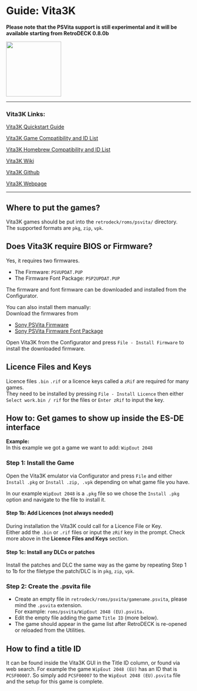 # Guide: Vita3K

**Please note that the PSVita support is still experimental and it will be available starting from RetroDECK 0.8.0b**

<img src="../../wiki_images/logos/vita3k-logo.png" width="150">

---

### Vita3K Links:
[Vita3K Quickstart Guide](https://vita3k.org/quickstart.html)

[Vita3K Game Compatibility and ID List](https://vita3k.org/compatibility.html?lang=en)

[Vita3K Homebrew Compatibility and ID List](https://vita3k.org/compatibility-homebrew.html)

[Vita3K Wiki](https://github.com/Vita3K/Vita3K/wiki)

[Vita3K Github](https://github.com/Vita3K/Vita3K)

[Vita3K Webpage](https://vita3k.org/)

---

## Where to put the games?
Vita3K games should be put into the `retrodeck/roms/psvita/` directory.<br>
The supported formats are `pkg`, `zip`, `vpk`. <br>

## Does Vita3K require BIOS or Firmware?
Yes, it requires two firmwares.

- The Firmware: `PSVUPDAT.PUP`
- The Firmware Font Package: `PSP2UPDAT.PUP`

The firmware and font firmware can be downloaded and installed from the Configurator.

You can also install them manually:<br>
Download the firmwares from

- [Sony PSVita Firmware](https://www.playstation.com/en-us/support/hardware/psvita/system-software/)
- [Sony PSVita Firmware Font Package](https://dus01.psp2.update.playstation.net/update/psp2/image/2022_0209/sd_59dcf059d3328fb67be7e51f8aa33418/PSP2UPDAT.PUP?dest=usand)

Open Vita3K from the Configurator and press `File - Install Firmware` to install the downloaded firmware.

## Licence Files and Keys

Licence files `.bin` `.rif` or a licence keys called a `zRif` are required for many games.<br>
They need to be installed by pressing `File - Install Licence` then either `Select work.bin / rif` for the files or `Enter zRif` to input the key.

## How to: Get games to show up inside the ES-DE interface

**Example:** <br>
In this example we got a game we want to add: `WipEout 2048`

### Step 1: Install the Game
Open the Vita3K emulator via Configurator and press `File` and either `Install .pkg` or `Install .zip, .vpk` depending on what game file you have.

In our example `WipEout 2048` is a `.pkg` file so we chose the `Install .pkg` option and navigate to the file to install it.

#### Step 1b: Add Licences (not always needed)
During installation the Vita3K could call for a Licence File or Key. <br>
Either add the `.bin` or `.rif` files or input the `zRif` key in the prompt.
Check more above in the **Licence Files and Keys** section.

#### Step 1c: Install any DLCs or patches
Install the patches and DLC the same way as the game by repeating Step 1 to 1b for the filetype the patch/DLC is in `pkg`, `zip`, `vpk`.

### Step 2: Create the .psvita file
- Create an empty file in `retrodeck/roms/psvita/gamename.psvita`, please mind the `.psvita` extension.<br>
For example: `roms/psvita/WipEout 2048 (EU).psvita.`
- Edit the empty file adding the game `Title ID` (more below).
- The game should appear in the game list after RetroDECK is re-opened or reloaded from the Utilities.

## How to find a title ID
It can be found inside the Vita3K GUI in the Title ID column, or found via web search.
For example the game `WipEout 2048 (EU)` has an ID that is `PCSF00007`.
So simply add `PCSF00007` to the `WipEout 2048 (EU).psvita` file and the setup for this game is complete.
